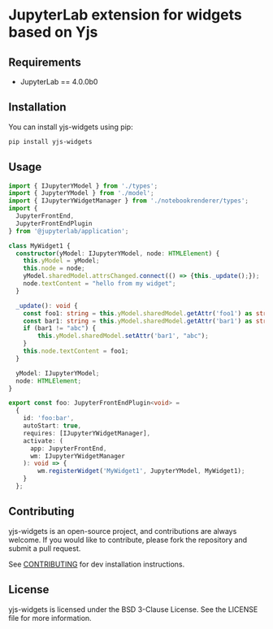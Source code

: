# JupyterLab extension for widgets based on Yjs

## Requirements

- JupyterLab == 4.0.0b0

## Installation

You can install yjs-widgets using pip:

```bash
pip install yjs-widgets
```

## Usage

```typescript
import { IJupyterYModel } from './types';
import { JupyterYModel } from './model';
import { IJupyterYWidgetManager } from './notebookrenderer/types';
import {
  JupyterFrontEnd,
  JupyterFrontEndPlugin
} from '@jupyterlab/application';

class MyWidget1 {
  constructor(yModel: IJupyterYModel, node: HTMLElement) {
    this.yModel = yModel;
    this.node = node;
    yModel.sharedModel.attrsChanged.connect(() => {this._update();});
    node.textContent = "hello from my widget";
  }

  _update(): void {
    const foo1: string = this.yModel.sharedModel.getAttr('foo1') as string;
    const bar1: string = this.yModel.sharedModel.getAttr('bar1') as string;
    if (bar1 != "abc") {
        this.yModel.sharedModel.setAttr('bar1', "abc");
    }
    this.node.textContent = foo1;
  }

  yModel: IJupyterYModel;
  node: HTMLElement;
}

export const foo: JupyterFrontEndPlugin<void> =
  {
    id: 'foo:bar',
    autoStart: true,
    requires: [IJupyterYWidgetManager],
    activate: (
      app: JupyterFrontEnd,
      wm: IJupyterYWidgetManager 
    ): void => {
        wm.registerWidget('MyWidget1', JupyterYModel, MyWidget1);
    }
  };
```

## Contributing

yjs-widgets is an open-source project, and contributions are always welcome. If you would like to contribute, please fork the repository and submit a pull request.

See [CONTRIBUTING](CONTRIBUTING.md) for dev installation instructions.

## License

yjs-widgets is licensed under the BSD 3-Clause License. See the LICENSE file for more information.
